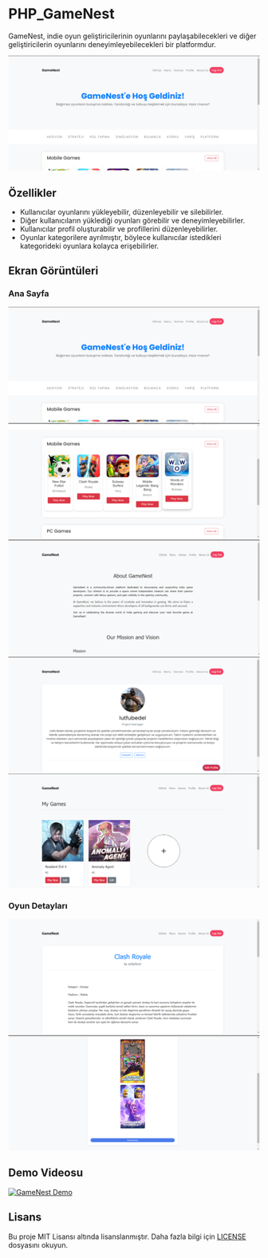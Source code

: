 # PHP_GameNest

GameNest, indie oyun geliştiricilerinin oyunlarını paylaşabilecekleri ve diğer geliştiricilerin oyunlarını deneyimleyebilecekleri bir platformdur.

![GameNest Ana Sayfa](images/image1.png)

## Özellikler

- Kullanıcılar oyunlarını yükleyebilir, düzenleyebilir ve silebilirler.
- Diğer kullanıcıların yüklediği oyunları görebilir ve deneyimleyebilirler.
- Kullanıcılar profil oluşturabilir ve profillerini düzenleyebilirler.
- Oyunlar kategorilere ayrılmıştır, böylece kullanıcılar istedikleri kategorideki oyunlara kolayca erişebilirler.

## Ekran Görüntüleri

### Ana Sayfa
![Ana Sayfa](images/image1.png)
![Oyun Detayları](images/image2.png)
![Oyun Detayları](images/image3.png)
![Oyun Detayları](images/image4.png)
![Oyun Detayları](images/image5.png)


### Oyun Detayları
![Oyun Detayları](images/image6.png)
![Oyun Detayları](images/image7.png)

## Demo Videosu

[![GameNest Demo](https://img.youtube.com/vi/yourvideoid/maxresdefault.jpg)](https://www.youtube.com/watch?v=yourvideoid)


## Lisans

Bu proje MIT Lisansı altında lisanslanmıştır. Daha fazla bilgi için [LICENSE](LICENSE) dosyasını okuyun.

 
